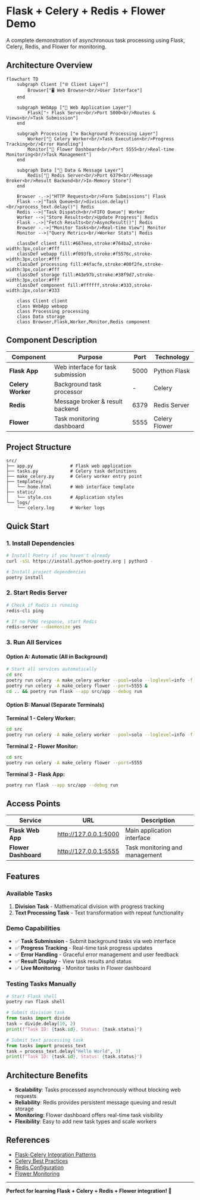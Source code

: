 # Flask + Celery + Redis + Flower Demo

A complete demonstration of asynchronous task processing using Flask, Celery, Redis, and Flower for monitoring.

## Architecture Overview

```mermaid
flowchart TD
    subgraph Client ["🌐 Client Layer"]
        Browser["🖥️ Web Browser<br/>User Interface"]
    end
    
    subgraph WebApp ["🚀 Web Application Layer"]
        Flask["⚡ Flask Server<br/>Port 5000<br/>Routes & Views<br/>Task Submission"]
    end
    
    subgraph Processing ["⚙️ Background Processing Layer"]
        Worker["🔄 Celery Worker<br/>Task Execution<br/>Progress Tracking<br/>Error Handling"]
        Monitor["🌺 Flower Dashboard<br/>Port 5555<br/>Real-time Monitoring<br/>Task Management"]
    end
    
    subgraph Data ["💾 Data & Message Layer"]
        Redis["🚀 Redis Server<br/>Port 6379<br/>Message Broker<br/>Result Backend<br/>In-Memory Store"]
    end
    
    Browser -.->|"HTTP Requests<br/>Form Submissions"| Flask
    Flask -->|"Task Queue<br/>division.delay()<br/>process_text.delay()"| Redis
    Redis -->|"Task Dispatch<br/>FIFO Queue"| Worker
    Worker -->|"Store Results<br/>Update Progress"| Redis
    Flask -.->|"Fetch Results<br/>AsyncResult()"| Redis
    Browser -.->|"Monitor Tasks<br/>Real-time View"| Monitor
    Monitor -->|"Query Metrics<br/>Worker Stats"| Redis
    
    classDef client fill:#667eea,stroke:#764ba2,stroke-width:3px,color:#fff
    classDef webapp fill:#f093fb,stroke:#f5576c,stroke-width:3px,color:#fff
    classDef processing fill:#4facfe,stroke:#00f2fe,stroke-width:3px,color:#fff
    classDef storage fill:#43e97b,stroke:#38f9d7,stroke-width:3px,color:#fff
    classDef component fill:#ffffff,stroke:#333,stroke-width:2px,color:#333
    
    class Client client
    class WebApp webapp
    class Processing processing
    class Data storage
    class Browser,Flask,Worker,Monitor,Redis component
```

## Component Description

| Component | Purpose | Port | Technology |
|-----------|---------|------|------------|
| **Flask App** | Web interface for task submission | 5000 | Python Flask |
| **Celery Worker** | Background task processor | - | Celery |  
| **Redis** | Message broker & result backend | 6379 | Redis Server |
| **Flower** | Task monitoring dashboard | 5555 | Celery Flower |

## Project Structure

```text
src/
├── app.py              # Flask web application
├── tasks.py            # Celery task definitions  
├── make_celery.py      # Celery worker entry point
├── templates/
│   └── home.html       # Web interface template
├── static/
│   └── style.css       # Application styles
└── logs/
    └── celery.log      # Worker logs
```

## Quick Start

### 1. Install Dependencies

```bash
# Install Poetry if you haven't already
curl -sSL https://install.python-poetry.org | python3 -

# Install project dependencies
poetry install
```

### 2. Start Redis Server

```bash
# Check if Redis is running
redis-cli ping

# If no PONG response, start Redis
redis-server --daemonize yes
```

### 3. Run All Services

#### Option A: Automatic (All in Background)

```bash
# Start all services automatically
cd src
poetry run celery -A make_celery worker --pool=solo --loglevel=info -f logs/celery.log &
poetry run celery -A make_celery flower --port=5555 &
cd .. && poetry run flask --app src/app --debug run
```

#### Option B: Manual (Separate Terminals)

**Terminal 1 - Celery Worker:**

```bash
cd src
poetry run celery -A make_celery worker --pool=solo --loglevel=info -f logs/celery.log
```

**Terminal 2 - Flower Monitor:**

```bash
cd src  
poetry run celery -A make_celery flower --port=5555
```

**Terminal 3 - Flask App:**

```bash
poetry run flask --app src/app --debug run
```

## Access Points

| Service | URL | Description |
|---------|-----|-------------|
| **Flask Web App** | <http://127.0.0.1:5000> | Main application interface |
| **Flower Dashboard** | <http://127.0.0.1:5555> | Task monitoring and management |

## Features

### Available Tasks

1. **Division Task** - Mathematical division with progress tracking
2. **Text Processing Task** - Text transformation with repeat functionality

### Demo Capabilities

- ✅ **Task Submission** - Submit background tasks via web interface
- ✅ **Progress Tracking** - Real-time task progress updates
- ✅ **Error Handling** - Graceful error management and user feedback  
- ✅ **Result Display** - View task results and status
- ✅ **Live Monitoring** - Monitor tasks in Flower dashboard

### Testing Tasks Manually

```python
# Start Flask shell
poetry run flask shell

# Submit division task
from tasks import divide
task = divide.delay(10, 2)
print(f"Task ID: {task.id}, Status: {task.status}")

# Submit text processing task  
from tasks import process_text
task = process_text.delay("Hello World", 3)
print(f"Task ID: {task.id}, Status: {task.status}")
```

## Architecture Benefits

- **Scalability**: Tasks processed asynchronously without blocking web requests
- **Reliability**: Redis provides persistent message queuing and result storage  
- **Monitoring**: Flower dashboard offers real-time task visibility
- **Flexibility**: Easy to add new task types and scale workers

## References

- [Flask-Celery Integration Patterns](https://flask.palletsprojects.com/en/3.0.x/patterns/celery/)
- [Celery Best Practices](https://docs.celeryq.dev/en/stable/userguide/tasks.html)
- [Redis Configuration](https://redis.io/documentation)
- [Flower Monitoring](https://flower.readthedocs.io/en/latest/)

---

**Perfect for learning Flask + Celery + Redis + Flower integration! 🚀**
